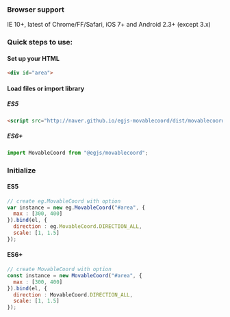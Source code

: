 ### Browser support
IE 10+, latest of Chrome/FF/Safari, iOS 7+ and Android 2.3+ (except 3.x)

### Quick steps to use:


#### Set up your HTML

``` html
<div id="area">
```

#### Load files or import library


##### ES5
``` html
<script src="http://naver.github.io/egjs-movablecoord/dist/movablecoord.pkgd.min.js"></script>
```

##### ES6+
```js
import MovableCoord from "@egjs/movablecoord";
```

### Initialize

#### ES5
```javascript
// create eg.MovableCoord with option
var instance = new eg.MovableCoord("#area", {
  max : [300, 400]
}).bind(el, {
  direction : eg.MovableCoord.DIRECTION_ALL,
  scale: [1, 1.5]
});
```

#### ES6+
```js
// create MovableCoord with option
const instance = new MovableCoord("#area", {
  max : [300, 400]
}).bind(el, {
  direction : MovableCoord.DIRECTION_ALL,
  scale: [1, 1.5]
});
```
